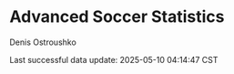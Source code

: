 # Advanced Soccer Statistics
Denis Ostroushko

<!-- gfm -->

Last successful data update: 2025-05-10 04:14:47 CST

